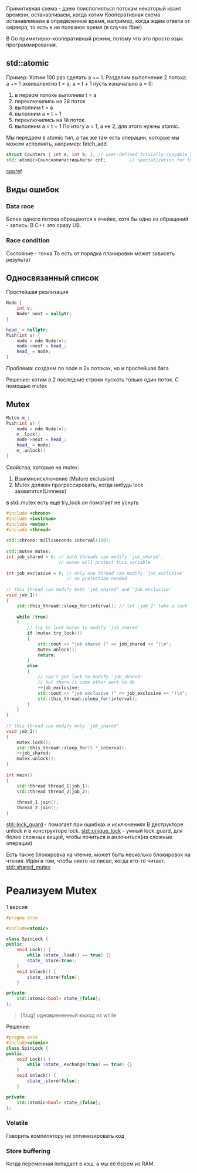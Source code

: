 Примитивная схема - даем поисполняться потокам некоторый квант времени, останавливаем, когда хотим
Кооперативная схема - останавливаем в определенное время, например, когда ждем ответа от сервера, то есть в не полезное время (в случае fiber)

В Go примитивно-кооперативный режим, потому что это просто язык программирования.

## std::atomic
Пример:
Хотим 100 раз сделать a += 1. Разделим выполнение 2 потока:
 a += 1 эквивалентно t = a; a = t + 1
 пусть изначально a = 0:
 1) в первом потоке выполним t = a
 2) переключились на 2й поток
 3) выполним t = a
 4) выполним a = t + 1
 5) переключились на 1й поток
 6) выполним a = t + 1
По итогу a = 1, а не 2, для этого нужны atomic.

Мы передаем в atomic тип, а так же там есть операции, которые мы можем исполнять, например: fetch_add
```cpp
struct Counters { int a; int b; }; // user-defined trivially-copyable type
std::atomic<Counскопипастишьters> cnt;         // specialization for the user-defined type
```
[cppref](https://en.cppreference.com/w/cpp/atomic/atomic)

## Виды ошибок
### Data race
Более одного потока обращаются к ячейке, хотя бы одно из обращений - запись.
В C++ это сразу UB.

### Race condition
Состояние - гонка
То есть от порядка планировки может зависеть результат

## Односвязанный список
Простейшая реализация
```cpp
Node {
	int v;
	Node* next = nullptr;
}

head_ = nullptr;
Push(int v) {
	node = nde Node(v);
	node->next = head_;
	head_ = node;
}
```
Проблема: создаем по node в 2х потоках, но и простейшая бага.

Решение: хотим в 2 последние строки пускать только один поток. С помощью mutex

## Mutex
```cpp
Mutex m_;
Push(int v) {
	node = nde Node(v);
	m_.lock()
	node->next = head_;
	head_ = node;
	m_.unlock()
}
```
Свойства, которые  на  mutex:
1) Взаимноисключение (Muture exclusion)
2) Mutex должен прогрессировать, когда нибудь lock захватится(Limness)

в std::mutex есть ещё try_lock он помогает не уснуть
```cpp
#include <chrono>
#include <iostream>
#include <mutex>
#include <thread>
 
std::chrono::milliseconds interval(100);
 
std::mutex mutex;
int job_shared = 0; // both threads can modify 'job_shared',
                    // mutex will protect this variable
 
int job_exclusive = 0; // only one thread can modify 'job_exclusive'
                       // no protection needed
 
// this thread can modify both 'job_shared' and 'job_exclusive'
void job_1() 
{
    std::this_thread::sleep_for(interval); // let 'job_2' take a lock
 
    while (true)
    {
        // try to lock mutex to modify 'job_shared'
        if (mutex.try_lock())
        {
            std::cout << "job shared (" << job_shared << ")\n";
            mutex.unlock();
            return;
        }
        else
        {
            // can't get lock to modify 'job_shared'
            // but there is some other work to do
            ++job_exclusive;
            std::cout << "job exclusive (" << job_exclusive << ")\n";
            std::this_thread::sleep_for(interval);
        }
    }
}
 
// this thread can modify only 'job_shared'
void job_2() 
{
    mutex.lock();
    std::this_thread::sleep_for(5 * interval);
    ++job_shared;
    mutex.unlock();
}
 
int main() 
{
    std::thread thread_1(job_1);
    std::thread thread_2(job_2);
    
    thread_1.join();
    thread_2.join();
}
```
[std::lock_guard](https://en.cppreference.com/w/cpp/thread/lock_guard) - помогает при ошибках и исключениях
В деструкторе unlock и в конструкторе lock.
[std::unique_lock](https://en.cppreference.com/w/cpp/thread/unique_lock) - умный lock_guard, для более сложных вещей, чтобы лочиться и анлочиться(на сложные операции)

Есть также блокировка на чтение, может быть несколько блокировок на чтения. Идея в том, чтобы никто не писал, когда кто-то читает. [std::shared_mutex](https://en.cppreference.com/w/cpp/thread/shared_mutex)

# Реализуем Mutex
1 версия
```cpp
#pragma once

#include<atomic>

class SpinLock {
public:
    void Lock() {
        while (state_.load() == true) {}
        state_.store(true);
    }
    void Unlock() {
        state_.store(false);
    }

private:
    std::atomic<bool> state_{false};
};
```
> [!bug]
одновременный выход из while

Решение:
```cpp
#pragma once
#include<atomic>
class SpinLock {
public:
    void Lock() {
        while (state_.exchange(true) == true) {}
    }
    void Unlock() {
        state_.store(false);
    }

private:
    std::atomic<bool> state_{false};
};
```

### Volatile
Говорить компилятору не оптимизировать код

### Store buffering
Когда переменная попадает в кэш, а мы её берем из RAM.


